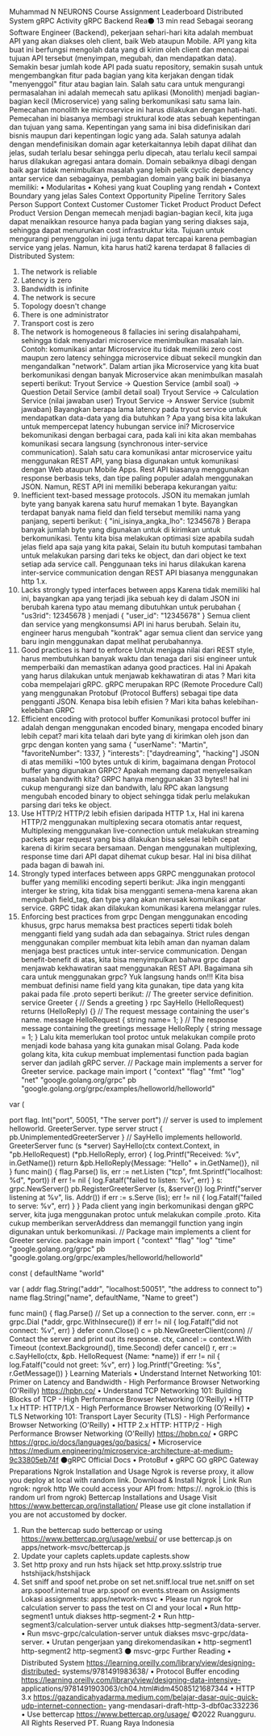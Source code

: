 
Muhammad N
NEURONS Course Assignment Leaderboard
Distributed System
gRPC
Activity
gRPC
Backend Rea⚫ 13 min read
Sebagai seorang Software Engineer (Backend), pekerjaan sehari-hari kita adalah membuat API yang akan diakses oleh client, baik Web ataupun Mobile. API yang kita buat ini berfungsi mengolah data yang di kirim oleh client dan mencapai tujuan API tersebut (menyimpan, megubah, dan mendapatkan data). Semakin besar jumlah kode API pada suatu repository, semakin susah untuk mengembangkan fitur pada bagian yang kita kerjakan dengan tidak "menyenggol" fitur atau bagian lain. Salah satu cara untuk mengurangi permasalahan ini adalah memecah satu aplikasi (Monolith) menjadi bagian-bagian kecil (Microservice) yang saling berkomunikasi satu sama lain.
Pemecahan monolith ke microservice ini harus dilakukan dengan hati-hati. Pemecahan ini biasanya membagi struktural kode atas sebuah kepentingan dan tujuan yang sama. Kepentingan yang sama ini bisa didefinisikan dari bisnis maupun dari kepentingan logic yang ada. Salah satunya adalah dengan mendefinisikan domain agar keterkaitannya lebih dapat dilihat dan jelas, sudah terlalu besar sehingga perlu dipecah, atau terlalu kecil sampai harus dilakukan agregasi antara domain.
Domain sebaiknya dibagi dengan baik agar tidak menimbulkan masalah yang lebih pelik cyclic dependency antar service dan sebagainya, pembagian domain yang baik ini biasanya memiliki:
• Modularitas
• Kohesi yang kuat
Coupling yang rendah
• Context Boundary yang jelas
Sales Context
Opportunity
Pipeline
Territory
Sales Person
Support Context
Customer
Customer
Ticket
Product
Product
Defect
Product Version
Dengan memecah menjadi bagian-bagian kecil, kita juga dapat menaikkan resource hanya pada bagian yang sering diakses saja, sehingga dapat menurunkan cost infrastruktur kita. Tujuan untuk mengurangi penyenggolan ini juga tentu dapat tercapai karena pembagian service yang jelas.
Namun, kita harus hati2 karena terdapat 8 fallacies di Distributed System:
1. The network is reliable
2. Latency is zero
3. Bandwidth is infinite
4. The network is secure
5. Topology doesn't change
6. There is one administrator
7. Transport cost is zero
8. The network is homogeneous
8 fallacies ini sering disalahpahami, sehingga tidak menyadari microservice menimbulkan masalah lain. Contoh: komunikasi antar Microservice itu tidak memiliki zero cost maupun zero latency sehingga microservice dibuat sekecil mungkin dan mengandalkan "network". Dalam artian jika Microservice yang kita buat berkomunikasi dengan banyak Microservice akan menimbulkan masalah seperti berikut: Tryout Service -> Question Service (ambil soal) -> Question Detail Service (ambil detail soal) Tryout Service -> Calculation Service (nilai jawaban user)
Tryout Service -> Answer Service (submit jawaban)
Bayangkan berapa lama latency pada tryout service untuk mendapatkan data-data yang dia butuhkan ? Apa yang bisa kita lakukan untuk mempercepat latency hubungan service ini?
Microservice bekomunikasi dengan berbagai cara, pada kali ini kita akan membahas komunikasi secara langsung (synchronous inter-service communication). Salah satu cara komunikasi antar microservice yaitu menggunakan REST API, yang biasa digunakan untuk komunikasi dengan Web ataupun Mobile Apps. Rest API biasanya menggunakan response berbasis teks, dan tipe paling populer adalah menggunakan JSON. Namun, REST API ini memiliki beberapa kekurangan yaitu:
1. Inefficient text-based message protocols.
JSON itu memakan jumlah byte yang banyak karena satu huruf memakan 1 byte. Bayangkan terdapat banyak nama field dan field tersebut memiliki nama yang panjang, seperti berikut:
{
"ini_isinya_angka_lho": 12345678
}
Berapa banyak jumlah byte yang digunakan untuk di kirimkan untuk berkomunikasi. Tentu kita bisa melakukan optimasi size apabila sudah jelas field apa saja yang kita pakai,
Selain itu butuh komputasi tambahan untuk melakukan parsing dari teks ke object, dan dari object ke text setiap ada service call.
Penggunaan teks ini harus dilakukan karena inter-service communication dengan REST API biasanya menggunakan http 1.x.
2. Lacks strongly typed interfaces between apps
Karena tidak memiliki hal ini, bayangkan apa yang terjadi jika sebuah key di dalam JSON ini berubah karena typo atau memang dibutuhkan untuk perubahan
{
"us3rid": 12345678
}
menjadi
{
"user_id": "12345678"
}
Semua client dan service yang mengkonsumsi API ini harus berubah. Selain itu, engineer harus mengubah "kontrak" agar semua client dan service yang baru ingin menggunakan dapat melihat perubahannya.
3. Good practices is hard to enforce
Untuk menjaga nilai dari REST style, harus membutuhkan banyak waktu dan tenaga dari sisi engineer untuk memperbaiki dan memastikan adanya good practices. Hal ini
Apakah yang harus dilakukan untuk menjawab kekhawatiran di atas ? Mari kita coba mempelajari gRPC. gRPC merupakan RPC (Remote Procedure Call) yang menggunakan Protobuf (Protocol Buffers) sebagai tipe data pengganti JSON.
Kenapa bisa lebih efisien ? Mari kita bahas kelebihan-kelebihan GRPC
1. Efficient encoding with protocol buffer
Komunikasi protocol buffer ini adalah dengan menggunakan encoded binary, mengapa encoded binary lebih cepat?
mari kita telaah dari byte yang di kirimkan oleh json dan grpc dengan konten yang sama
{
"userName": "Martin",
"favoriteNumber": 1337,
}
"interests": ["daydreaming", "hacking"]
JSON di atas memiliki ~100 bytes untuk di kirim, bagaimana dengan Protocol buffer yang digunakan GRPC? Apakah memang dapat menyelesaikan masalah bandwith kita?
GRPC hanya menggunakan 33 bytes!! hal ini cukup mengurangi size dan bandwith, lalu RPC akan langsung mengubah encoded binary to object sehingga tidak perlu melakukan parsing dari teks ke object.
2. Use HTTP/2
HTTP/2 lebih efisien daripada HTTP 1.x, Hal ini karena HTTP/2 menggunakan multiplexing secara otomatis antar request, Multiplexing menggunakan live-connection untuk melakukan streaming packets agar request yang bisa dilakukan bisa selesai lebih cepat karena di kirim secara bersamaan.
Dengan menggunakan multiplexing, response time dari API dapat dihemat cukup besar. Hal ini bisa dilihat pada bagan di bawah ini.
3. Strongly typed interfaces between apps
GRPC menggunakan protocol buffer yang memiliki encoding seperti berikut:
Jika ingin mengganti interger ke string, kita tidak bisa mengganti semena-mena karena akan mengubah field_tag, dan type yang akan merusak komunikasi antar service. GRPC tidak akan dilakukan komunikasi karena melanggar rules.
4. Enforcing best practices from grpc
Dengan menggunakan encoding khusus, grpc harus memaksa best practices seperti tidak boleh mengganti field yang sudah ada dan sebagainya. Strict rules dengan menggunakan compiler membuat kita lebih aman dan nyaman dalam menjaga best practices untuk inter-service communication.
Dengan benefit-benefit di atas, kita bisa menyimpulkan bahwa grpc dapat menjawab kekhawatiran saat menggunakan REST API.
Bagaimana sih cara untuk menggunakan grpc? Yuk langsung hands on!!!
Kita bisa membuat definisi name field yang kita gunakan, tipe data yang kita pakai pada file .proto seperti berikut:
// The greeter service definition.
service Greeter {
// Sends a greeting
}
rpc SayHello (HelloRequest) returns (HelloReply) {}
// The request message containing the user's name. message HelloRequest {
string name= 1;
}
// The response message containing the greetings
message HelloReply {
string message = 1;
}
Lalu kita memerlukan tool protoc untuk melakukan compile proto menjadi kode bahasa yang kita gunakan misal Golang. Pada kode golang kita, kita cukup membuat implementasi function pada bagian server dan jadilah gRPC server.
// Package main implements a server for Greeter service. package main
import (
"context" "flag" "fmt"
"log"
"net"
"google.golang.org/grpc"
pb "google.golang.org/grpc/examples/helloworld/helloworld"
>
var (
>
port flag. Int("port", 50051, "The server port")
// server is used to implement helloworld. GreeterServer.
type server struct {
pb.UnimplementedGreeterServer
}
// SayHello implements helloworld. GreeterServer
func (s *server) SayHello(ctx context.Context, in "pb.HelloRequest) (*pb.HelloReply, error) {
log.Printf("Received: %v", in.GetName())
return &pb.HelloReply{Message: "Hello" + in.GetName()}, nil
}
func main() {
flag.Parse()
lis, err := net.Listen ("tcp", fmt.Sprintf("localhost: %d", *port))
if err != nil {
log.Fatalf("failed to listen: %v", err)
}
s: grpc.NewServer()
pb.RegisterGreeterServer (s, &server{})
log.Printf("server listening at %v", lis. Addr())
if err := s.Serve (lis); err != nil {
log.Fatalf("failed to serve: %v", err)
}
}
Pada client yang ingin berkomunikasi dengan gRPC server, kita juga menggunakan protoc untuk melakukan compile .proto. Kita cukup memberikan serverAddress dan memanggil function yang ingin digunakan untuk berkomunikasi.
// Package main implements a client for Greeter service. package main
import ( "context" "flag"
"log"
"time"
"google.golang.org/grpc"
pb "google.golang.org/grpc/examples/helloworld/helloworld"
>
const (
defaultName "world"
>
var (
addr flag.String("addr", "localhost:50051", "the address to connect to")
name flag.String("name", defaultName, "Name to greet")
>
func main() {
flag.Parse()
// Set up a connection to the server.
conn, err := grpc.Dial (*addr, grpc.WithInsecure())
if err != nil {
log.Fatalf("did not connect: %v", err)
}
defer conn.Close()
c = pb.NewGreeterClient(conn)
// Contact the server and print out its response.
ctx, cancel := context.With Timeout (context.Background(), time.Second)
defer cancel()
r, err := c.SayHello(ctx, &pb. HelloRequest {Name: *name})
if err != nil {
log.Fatalf("could not greet: %v", err)
}
log.Printf("Greeting: %s", r.GetMessage())
}
Learning Materials
• Understand Internet Networking 101: Primer on Latency and Bandwidth - High Performance Browser Networking (O'Reilly) https://hpbn.co/
• Understand TCP Networking 101: Building Blocks of TCP - High Performance Browser Networking (O'Reilly)
• HTTP 1.x HTTP: HTTP/1.X - High Performance Browser Networking (O'Reilly)
• TLS Networking 101: Transport Layer Security (TLS) - High Performance Browser Networking (O'Reilly)
• HTTP 2.x HTTP: HTTP/2 - High Performance Browser Networking (O'Reilly) https://hpbn.co/
• GRPC https://grpc.io/docs/languages/go/basics/
• Microservice https://medium.engineering/microservice-architecture-at-medium-9c33805eb74f
⚫gRPC Official Docs
• ProtoBuf
• gRPC GO
gRPC Gateway
Preparations
Ngrok Installation and Usage
Ngrok is reverse proxy, it allow you deploy at local with random link.
Download & Install Ngrok | Link
Run ngrok:
ngrok http <port>
We could access your API from: https://<generated-hash>. ngrok.io (this is random url from
ngrok)
Bettercap Installations and Usage
Visit https://www.bettercap.org/installation/ Please use git clone installation if you are not accustomed by docker.
1. Run the bettercap
sudo bettercap
or using https://www.bettercap.org/usage/webui/
or use bettercap.js on apps/network-msvc/bettercap.js
2. Update your caplets
caplets.update
caplests.show
3. Set http proxy and run hsts hijack
set http.proxy.sslstrip true
hstshijack/hstshijack
4. Set sniff and spoof
net.probe on
set net.sniff.local true
net.sniff on
set arp.spoof.internal true
arp.spoof on
events.stream on
Assigments
Lokasi assignments: apps/network-msvc
• Please run ngrok for calculation server to pass the test on Cl and your local
• Run http-segment1 untuk diakses http-segment-2
• Run http-segment3/calculation-server untuk diakses http-segment3/data-server.
• Run msvc-grpc/calculation-server untuk diakses msvc-grpc/data-server.
• Urutan pengerjaan yang direkomendasikan
• http-segment1
http-segment2
http-segment3
⚫ msvc-grpc
Further Reading
• Distributed System https://learning.oreilly.com/library/view/designing-distributed- systems/9781491983638/
• Protocol Buffer encoding https://learning.oreilly.com/library/view/designing-data-intensive-
applications/9781491903063/ch04.html#idm45085121687344
• HTTP 3.x https://gazandicahyadarma.medium.com/belajar-dasar-quic-quick-udp-internet-connection-
yang-mendasari-draft-http-3-dbf0ac332236
• Use bettercap https://www.bettercap.org/usage/
©2022 Ruangguru. All Rights Reserved PT. Ruang Raya Indonesia